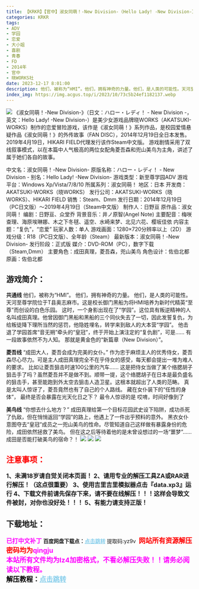 ```yaml
---
title: 【KRKR】【官中】淑女同萌！-New Division-（Hello Lady! -New Division-）
categories: KRKR
tags:
- ADV
- 学园
- 恋爱
- 大小姐
- 喜剧
- 青春
- FD
- 2014年
- 官中
- 晓WORKS社
date: 2023-12-17 8:01:00
description: 他们，被称为“HMI”。他们，拥有神奇的力量。他们，是人类的可能性。天河至尊学院位于T县奥志麻市。这是校长御门黑船为将HMI培养为新时代精英“至尊”而创设的白色乐园。这时，一个身影出现在了“学园”。这位具有叛逆精神的人名叫成田真理。他曾因御门黑船和黑船的三个同伙失去了一切，因此发誓复仇，为给叛徒降下理所当然的惩罚，他隐姓埋名，转学来到敌人的大本营“学园”。他击退了学园首席“音无朔”牵头的“皇冠”，终于开始上演注定的“复仇剧”，可是……有一段故事依然不为人知。那就是黄金色的“新篇章（New Division）”。
index_img: https://img.acgus.top/i/2023/10/73c5b24ef1182137.webp
---
```

![](https://img.acgus.top/i/2023/10/73c5b24ef1182137.webp)
《淑女同萌！-New Division-》（日文：ハロー・レディ！ - New Division -，英文：Hello Lady! -New Division-）是美少女游戏品牌晓WORKS（AKATSUKI-WORKS）制作的恋爱冒险游戏，该作是《淑女同萌！》系列作品，是校园爱情悬疑作品《淑女同萌！》的外传故事（FAN DISC），2014年12月19日全日本发售。2019年4月19日，HIKARI FIELD代理发行该作Steam中文版。
游戏剧情采用了双线叙事模式，以在本篇中人气极高的两位女配角菱吾森和兜山美鸟为主角，讲述了属于她们各自的故事。

中文名：淑女同萌！-New Division-
原版名称：ハロー・レディ！ - New Division -
别名：Hello Lady! -New Division-
游戏类型：新至尊学园ADV
游戏平台：Windows Xp/Vista/7/8/10
所属系列：淑女同萌！
地区：日本
开发商：AKATSUKI-WORKS（晓WORKS）
发行公司：AKATSUKI-WORKS（晓WORKS）、HIKARI FIELD
销售：Steam、Dmm
发行日期：2014年12月19日（PC日文版）～2019年4月19日（Steam中文版）
制作人：日野亘
原作品：淑女同萌！
编剧：日野亘、众堂乔
背景音乐：井ノ原智(Angel Note)
主要配音：梅咲查理、海原埃琳娜、木之下冬毬、遥空、水崎来梦、北见六花、樱坂佳依
内容主题：“复仇”，“恋爱”
玩家人数：单人
游戏画面：1280×720分辨率以上（2D）
游戏分级：R18（PC日文版）、全年龄（Steam）
最新版本：淑女同萌！-New Division-
发行阶段：正式版
媒介：DVD-ROM（PC），数字下载（Steam,Dmm）
主要角色：成田真理，菱吾森，兜山美鸟
角色设计：佐伯北都
原画：佐伯北都

## 游戏简介：
**共通线**
他们，被称为“HMI”。
他们，拥有神奇的力量。
他们，是人类的可能性。
天河至尊学院位于T县奥志麻市。这是校长御门黑船为将HMI培养为新时代精英“至尊”而创设的白色乐园。
这时，一个身影出现在了“学园”。这位具有叛逆精神的人名叫成田真理。他曾因御门黑船和黑船的三个同伙失去了一切，因此发誓复仇，为给叛徒降下理所当然的惩罚，他隐姓埋名，转学来到敌人的大本营“学园”。
他击退了学园首席“音无朔”牵头的“皇冠”，终于开始上演注定的“复仇剧”，可是……
有一段故事依然不为人知。
那就是黄金色的“新篇章（New Division）”。

**菱吾线**
“成田大人，菱吾会成为完美的女仆。”
作为忠于麻烦主人的优秀侍女，菱吾森尽心尽力。可是主人成田真理完全不在乎侍女的感受，每天都会提出一堆为难人的要求。
比如让菱吾狙击时速100公里的汽车……
这是把侍女当做了某个络腮胡子狙击手了吗？虽然菱吾并不是做不到。顺带一提，这个络腮胡子在日本是最负盛名的狙击手，甚至能跑到外太空去狙击人造卫星。这根本就超出了人类的范畴。
真是太叫人惊讶了，菱吾竟然也有了自己的个人路线。
藏在女仆装下的“任性的身体”，
最终是否会暴露在光天化日之下？
最令人惊讶的是
哎唷，时间好像到了

**美鸟线**
“你想去什么地方？”
成田真理给第一个目标花园武史设下陷阱，成功杀死了仇敌，但在悄悄返回“学园”的路上，他遇上了一件出乎预料的意外。
黑衣女仆意图夺去“皇冠”成员之一兜山美鸟的性命。尽管知道自己这样做有暴露身份的危险，成田依然拯救了美鸟。
但在这之后等待着他的是未曾设想过的一场“噩梦”……
成田是否能打破美鸟的宿命？！
![](https://img.acgus.top/i/2023/10/2d74fcb268182253.webp)
![](https://img.acgus.top/i/2023/10/ba3a04a902182257.webp)
![](https://img.acgus.top/i/2023/10/2d74fcb268182253.webp)






## <font color=#FF0000 >注意事项：</font>
<font size=3><b>1、未满18岁请自觉关闭本页面！
2、请用专业的解压工具ZA或RAR进行解压！（这点很重要）
3、使用吉里吉里模拟器点击『data.xp3』运行
4、下载文件前请先保存下来，请不要在线解压！！！这样会导致文件被封，对你也没好处！！！
5、有能力请支持正版！</b></font>

## 下载地址：
<font color=#FF00FF size=3><b>已打中文补丁</b></font>
<b>百度网盘下载点：</b><a href="https://pan.baidu.com/s/1_poSp6m7ZWlFzb00hxzU7w?pwd=yz9v" style="color: #87CEEB;"><b>点击跳转</b></a> 提取码:yz9v
<a style="padding: 0" href="https://post.qingju.org/AD/"><img style="max-width:100%" src="https://img.acgus.top/i/2024/07/478f689b8021d8d499ab43d21acf137a.gif" alt=""></a>
<b><font color=#FF0000 size=4>网站所有资源解压密码均为</b></font><b><font color=#FF00FF size=4>qingju</font><font color=#FF0000 ></font></b><br><b><font color=#FF00FF size=4>本站所有文件均为lz4加密格式，不看必解压失败！！请务必阅读以下教程。</b></font><br><b><font color=#000 size=4>解压教程：</b><a href="https://post.qingju.org/tutorial/000/" style="color: #87CEEB;"><b>点击跳转</b></a>

